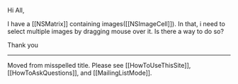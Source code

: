 

Hi All,

I have a [[NSMatrix]] containing images([[NSImageCell]]).  In that, i need to select multiple images by dragging mouse over it. Is there a way to do so?

Thank you


----
Moved from misspelled title. Please see [[HowToUseThisSite]], [[HowToAskQuestions]], and [[MailingListMode]].